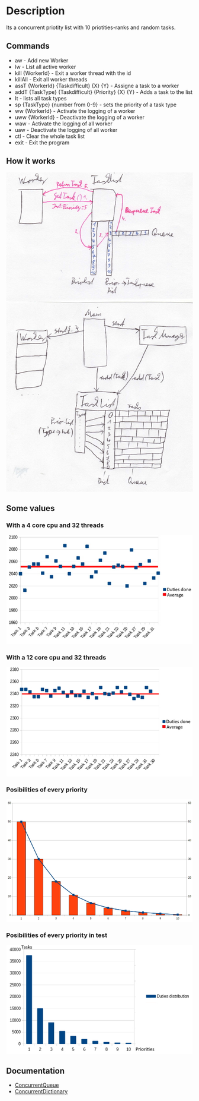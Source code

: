 # Description

Its a concurrent priotity list with 10 priotities-ranks and random tasks.

## Commands

* aw - Add new Worker 
* lw - List all active worker 
* kill {WorkerId} - Exit a worker thread with the id 
* killAll - Exit all worker threads 
* assT {WorkerId} {Taskdifficult} {X} {Y} - Assigne a task to a worker 
* addT {TaskType} {Taskdifficult} {Priority} {X} {Y} - Adds a task to the list 
* lt - lists all task types 
* sp {TaskType} {number from 0-9} - sets the priority of a task type 
* ww {WorkerId} - Activate the logging of a worker 
* uww {WorkerId} - Deactivate the logging of a worker 
* waw - Activate the logging of all worker 
* uaw - Deactivate the logging of all worker 
* ctl - Clear the whole task list 
* exit - Exit the program 

## How it works

![alt text](https://raw.githubusercontent.com/Ritzga/concurrent-priority-list/master/doc/work.jpg "How it works")

## Some values

### With a 4 core cpu and 32 threads

![picture of distribution of duties on a 4 core cpu](https://raw.githubusercontent.com/Ritzga/concurrent-priority-list/master/doc/duties_done_4.jpg "4 core CPU")

### With a 12 core cpu and 32 threads

![picture of distribution of duties on a 12 core cpu](https://raw.githubusercontent.com/Ritzga/concurrent-priority-list/master/doc/duties_done_12.jpg "12 core CPU")

### Posibilities of every priority

![picture of posibilities of every priority](https://raw.githubusercontent.com/Ritzga/concurrent-priority-list/master/doc/probabilities.jpg "Posibilities of every priority")

### Posibilities of every priority in test

![picture of posibilities of every priority in test](https://raw.githubusercontent.com/Ritzga/concurrent-priority-list/master/doc/probability_duties.jpg "Test with more then 60k duties")

## Documentation
* [ConcurrentQueue](https://referencesource.microsoft.com/#mscorlib/System/Collections/Concurrent/ConcurrentQueue.cs)
* [ConcurrentDictionary](https://referencesource.microsoft.com/#mscorlib/system/Collections/Concurrent/ConcurrentDictionary.cs)
